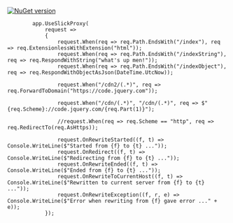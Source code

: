 [![NuGet version](https://badge.fury.io/nu/slickproxy.svg)](https://badge.fury.io/nu/slickproxy)


            app.UseSlickProxy(
                request =>
                {
                    request.When(req => req.Path.EndsWith("/index"), req => req.ExtensionlessWithExtension("html"));
                    request.When(req => req.Path.EndsWith("/indexString"), req => req.RespondWithString("what's up men!"));
                    request.When(req => req.Path.EndsWith("/indexObject"), req => req.RespondWithObjectAsJson(DateTime.UtcNow));

                    request.When("/cdn2/(.*)", req => req.ForwardToDomain("https://code.jquery.com"));

                    request.When("/cdn/(.*)", "/cdn/(.*)", req => $"{req.Scheme}://code.jquery.com/{req.Part(1)}");

                    //request.When(req => req.Scheme == "http", req => req.RedirectTo(req.AsHttps));

                    request.OnRewriteStarted((f, t) => Console.WriteLine($"Started from {f} to {t} ..."));
                    request.OnRedirect((f, t) => Console.WriteLine($"Redirecting from {f} to {t} ..."));
                    request.OnRewriteEnded((f, t) => Console.WriteLine($"Ended from {f} to {t} ..."));
                    request.OnRewriteToCurrentHost((f, t) => Console.WriteLine($"Rewritten to current server from {f} to {t} ..."));
                    request.OnRewriteException((f, r, e) => Console.WriteLine($"Error when rewriting from {f} gave error ..." + e));
                });
